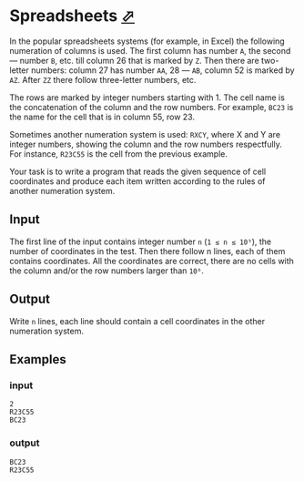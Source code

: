 # Spreadsheets [⬀](https://codeforces.com/problemset/problem/1/B)

In the popular spreadsheets systems (for example, in Excel) the following numeration of columns is used. The first column has number `A`, the second — number `B`, etc. till column 26 that is marked by `Z`. Then there are two-letter numbers: column 27 has number `AA`, 28 — `AB`, column 52 is marked by `AZ`. After `ZZ` there follow three-letter numbers, etc.

The rows are marked by integer numbers starting with 1. The cell name is the concatenation of the column and the row numbers. For example, `BC23` is the name for the cell that is in column 55, row 23.

Sometimes another numeration system is used: `RXCY`, where X and Y are integer numbers, showing the column and the row numbers respectfully. For instance, `R23C55` is the cell from the previous example.

Your task is to write a program that reads the given sequence of cell coordinates and produce each item written according to the rules of another numeration system.

## Input

The first line of the input contains integer number `n` (`1 ≤ n ≤ 10⁵`), the number of coordinates in the test. Then there follow n lines, each of them contains coordinates. All the coordinates are correct, there are no cells with the column and/or the row numbers larger than `10⁶`.

## Output

Write `n` lines, each line should contain a cell coordinates in the other numeration system.

## Examples

### input
```
2
R23C55
BC23
```

### output
```
BC23
R23C55
```
